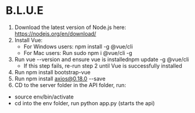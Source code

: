# B.L.U.E

1. Download the latest version of Node.js here: https://nodejs.org/en/download/
2. Install Vue: 
    - For Windows users: npm install -g @vue/cli 
    - For Mac users: Run sudo npm i  @vue/cli -g
3. Run vue --version and ensure vue is installednpm update -g @vue/cli
    - If this step fails, re-run step 2 until Vue is successfully installed
4. Run npm install bootstrap-vue
5. Run npm install axios@0.18.0 --save 
6. CD to the server folder in the API folder, run:
- source env/bin/activate 
- cd into the env folder, run python app.py (starts the api)
